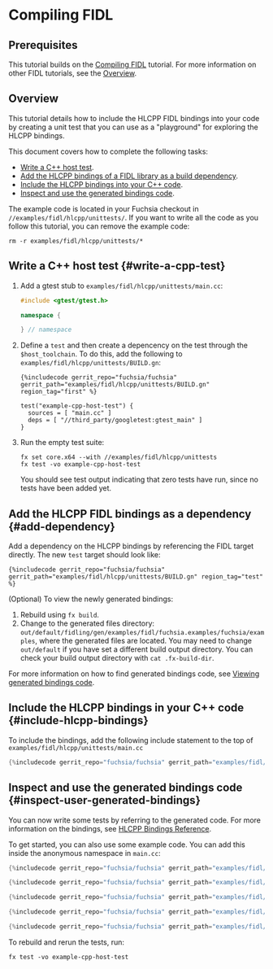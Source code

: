 # Compiling FIDL

## Prerequisites

This tutorial builds on the [Compiling FIDL][fidl-intro] tutorial.
For more information on other FIDL tutorials, see the [Overview][overview].

## Overview

This tutorial details how to include the HLCPP FIDL bindings into
your code by creating a unit test that you can use  as a "playground" for
exploring the HLCPP bindings.

This document covers how to complete the following tasks:

* [Write a C++ host test](#write-a-cpp-test).
* [Add the HLCPP bindings of a FIDL library as a build
  dependency](#add-dependency).
* [Include the HLCPP bindings into your C++ code](#include-hlcpp-bindings).
* [Inspect and use the generated bindings
  code](#inspect-user-generated-bindings).

The example code is located in your Fuchsia checkout in
`//examples/fidl/hlcpp/unittests/`. If you want to write all the code
as you follow this tutorial, you can remove the example code:

```
rm -r examples/fidl/hlcpp/unittests/*
```

## Write a C++ host test {#write-a-cpp-test}

1. Add a gtest stub to `examples/fidl/hlcpp/unittests/main.cc`:

   ```c++
   #include <gtest/gtest.h>

   namespace {

   } // namespace
   ```

1. Define a `test` and then create a depencency on the test through the `$host_toolchain`.
   To do this, add the following to `examples/fidl/hlcpp/unittests/BUILD.gn`:

   ```gn
   {%includecode gerrit_repo="fuchsia/fuchsia" gerrit_path="examples/fidl/hlcpp/unittests/BUILD.gn" region_tag="first" %}

   test("example-cpp-host-test") {
     sources = [ "main.cc" ]
     deps = [ "//third_party/googletest:gtest_main" ]
   }
   ```

1. Run the empty test suite:

   ```
   fx set core.x64 --with //examples/fidl/hlcpp/unittests
   fx test -vo example-cpp-host-test
   ```

   You should see test output indicating that zero tests have run,
   since no tests have been added yet.

## Add the HLCPP FIDL bindings as a dependency {#add-dependency}

Add a dependency on the HLCPP bindings by referencing the FIDL target
directly. The new `test` target should look like:

```gn
{%includecode gerrit_repo="fuchsia/fuchsia" gerrit_path="examples/fidl/hlcpp/unittests/BUILD.gn" region_tag="test" %}
```

(Optional) To view the newly generated bindings:

1. Rebuild using `fx build`.
2. Change to the generated files directory:
   `out/default/fidling/gen/examples/fidl/fuchsia.examples/fuchsia/examples`, where
   the generated files are located.
   You may need to change `out/default` if you have set a different build output
   directory. You can check your build output directory with `cat .fx-build-dir`.

For more information on how to find generated bindings code, see
[Viewing generated bindings code][generated-code].

## Include the HLCPP bindings in your C++ code {#include-hlcpp-bindings}

To include the bindings, add the following include statement to the top of
`examples/fidl/hlcpp/unittests/main.cc`

```cpp
{%includecode gerrit_repo="fuchsia/fuchsia" gerrit_path="examples/fidl/hlcpp/unittests/main.cc" region_tag="include" %}
```

## Inspect and use the generated bindings code {#inspect-user-generated-bindings}

You can now write some tests by referring to the generated code. For more
information on the bindings, see [HLCPP Bindings Reference][bindings-ref].

To get started, you can also use some example code. You can add this inside the
anonymous namespace in `main.cc`:

```cpp
{%includecode gerrit_repo="fuchsia/fuchsia" gerrit_path="examples/fidl/hlcpp/unittests/main.cc" region_tag="bits" %}

{%includecode gerrit_repo="fuchsia/fuchsia" gerrit_path="examples/fidl/hlcpp/unittests/main.cc" region_tag="enums" %}

{%includecode gerrit_repo="fuchsia/fuchsia" gerrit_path="examples/fidl/hlcpp/unittests/main.cc" region_tag="structs" %}

{%includecode gerrit_repo="fuchsia/fuchsia" gerrit_path="examples/fidl/hlcpp/unittests/main.cc" region_tag="unions" %}

{%includecode gerrit_repo="fuchsia/fuchsia" gerrit_path="examples/fidl/hlcpp/unittests/main.cc" region_tag="tables" %}
```

To rebuild and rerun the tests, run:

```
fx test -vo example-cpp-host-test
```

<!-- xrefs -->
[generated-code]: /docs/development/languages/fidl/guides/generated-code.md#c-family
[bindings-ref]: /docs/reference/fidl/bindings/hlcpp-bindings.md
[fidl-intro]: /docs/development/languages/fidl/tutorials/fidl.md
[overview]: /docs/development/languages/fidl/tutorials/overview.md
